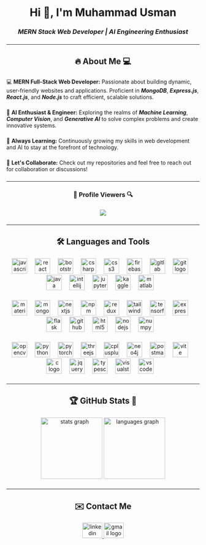 <!--
<div align="center">
  <img height="200" src="https://media.licdn.com/dms/image/v2/D5616AQGawJzuqjXzAQ/profile-displaybackgroundimage-shrink_350_1400/profile-displaybackgroundimage-shrink_350_1400/0/1735127530936?e=1741219200&v=beta&t=xCR-JSEo5nvmlx0pPlICng4S44sve3HcAPl5FNhzVJ0"  />
</div>

----
-->

###

<h1 align="center">Hi 👋, I'm Muhammad Usman</h1>

###

***<h3 align="center">MERN Stack Web Developer | AI Engineering Enthusiast</h3>***

###

---

<h2 align="center">🔥 About Me 💻</h2>

###

<!--

<p align="left">Hi there! I'm a passionate MERN full-stack web developer with a strong focus on building dynamic, user-friendly websites and applications. My expertise in the MERN stack (MongoDB, Express.js, React.js, and Node.js) enables me to create efficient, high-performing solutions tailored to unique needs. Explore my repositories to see my projects and contributions to web development!<br><br>I'm also exploring the exciting world of AI engineering. My interests include Machine Learning, Computer Vision, and Generative AI, where I apply cutting-edge techniques to solve complex problems, create innovative systems, and explore AI's creative potential.</p>

###

<p align="left">💻 MERN Full-Stack Web Developer: Passionate about building dynamic, user-friendly websites and applications. Proficient in MongoDB, Express.js, React.js, and Node.js to craft efficient, scalable solutions.<br><br>🤖 AI Enthusiast & Engineer: Exploring the realms of Machine Learning, Computer Vision, and Generative AI to solve complex problems and create innovative systems.<br><br>🌱 Always Learning: Continuously growing my skills in web development and AI to stay at the forefront of technology.<br><br>🚀 Let's Collaborate: Check out my repositories and feel free to reach out for collaboration or discussions!"</p>

###

-->


💻 **MERN Full-Stack Web Developer:** Passionate about building dynamic, user-friendly websites and applications. Proficient in ***MongoDB***, ***Express.js***, ***React.js***, and ***Node.js*** to craft efficient, scalable solutions.

###

🤖 **AI Enthusiast & Engineer:** Exploring the realms of ***Machine Learning***, ***Computer Vision***, and ***Generative AI*** to solve complex problems and create innovative systems.

###

🌱 **Always Learning:** Continuously growing my skills in web development and AI to stay at the forefront of technology.

###

🚀 **Let's Collaborate:** Check out my repositories and feel free to reach out for collaboration or discussions!

###

---

###

<h3 align="center">👤 Profile Viewers 🔍</h3>

###

<div align="center">
  <img src="https://profile-counter.glitch.me/Muhammad-Usman21/count.svg?"  />
</div>

###

----

###

<h2 align="center">🛠️ Languages and Tools</h2>

###

<div align="center">
  <img src="https://skillicons.dev/icons?i=js" height="40" alt="javascript logo"  />
  <img width="12" />
  <img src="https://skillicons.dev/icons?i=react" height="40" alt="react logo"  />
  <img width="12" />
  <img src="https://skillicons.dev/icons?i=bootstrap" height="40" alt="bootstrap logo"  />
  <img width="12" />
  <img src="https://skillicons.dev/icons?i=cs" height="40" alt="csharp logo"  />
  <img width="12" />
  <img src="https://skillicons.dev/icons?i=css" height="40" alt="css3 logo"  />
  <img width="12" />
  <img src="https://skillicons.dev/icons?i=firebase" height="40" alt="firebase logo"  />
  <img width="12" />
  <img src="https://skillicons.dev/icons?i=gitlab" height="40" alt="gitlab logo"  />
  <img width="12" />
  <img src="https://skillicons.dev/icons?i=git" height="40" alt="git logo"  />
  <img width="12" />
  <img src="https://skillicons.dev/icons?i=java" height="40" alt="java logo"  />
  <img width="12" />
  <img src="https://cdn.jsdelivr.net/gh/devicons/devicon/icons/intellij/intellij-original.svg" height="40" alt="intellij logo"  />
  <img width="12" />
  <img src="https://cdn.jsdelivr.net/gh/devicons/devicon/icons/jupyter/jupyter-original-wordmark.svg" height="40" alt="jupyter logo"  />
  <img width="12" />
  <img src="https://cdn.jsdelivr.net/gh/devicons/devicon/icons/kaggle/kaggle-original.svg" height="40" alt="kaggle logo"  />
  <img width="12" />
  <img src="https://skillicons.dev/icons?i=matlab" height="40" alt="matlab logo"  />
  <img width="12" />

  ###

  <img src="https://skillicons.dev/icons?i=materialui" height="40" alt="materialui logo"  />
  <img width="12" />
  <img src="https://skillicons.dev/icons?i=mongodb" height="40" alt="mongodb logo"  />
  <img width="12" />
  <img src="https://skillicons.dev/icons?i=nextjs" height="40" alt="nextjs logo"  />
  <img width="12" />
  <img src="https://cdn.jsdelivr.net/gh/devicons/devicon/icons/npm/npm-original-wordmark.svg" height="40" alt="npm logo"  />
  <img width="12" />
  <img src="https://skillicons.dev/icons?i=redux" height="40" alt="redux logo"  />
  <img width="12" />
  <img src="https://skillicons.dev/icons?i=tailwind" height="40" alt="tailwindcss logo"  />
  <img width="12" />
  <img src="https://skillicons.dev/icons?i=tensorflow" height="40" alt="tensorflow logo"  />
  <img width="12" />
  <img src="https://skillicons.dev/icons?i=express" height="40" alt="express logo"  />
  <img width="12" />
  <img src="https://skillicons.dev/icons?i=flask" height="40" alt="flask logo"  />
  <img width="12" />
  <img src="https://skillicons.dev/icons?i=github" height="40" alt="github logo"  />
  <img width="12" />
  <img src="https://skillicons.dev/icons?i=html" height="40" alt="html5 logo"  />
  <img width="12" />
  <img src="https://skillicons.dev/icons?i=nodejs" height="40" alt="nodejs logo"  />
  <img width="12" />
  <img src="https://cdn.jsdelivr.net/gh/devicons/devicon/icons/numpy/numpy-original.svg" height="40" alt="numpy logo"  />
  <img width="12" />

  ###

  <img src="https://cdn.jsdelivr.net/gh/devicons/devicon/icons/opencv/opencv-original.svg" height="40" alt="opencv logo"  />
  <img width="12" />
  <img src="https://skillicons.dev/icons?i=py" height="40" alt="python logo"  />
  <img width="12" />
  <img src="https://skillicons.dev/icons?i=pytorch" height="40" alt="pytorch logo"  />
  <img width="12" />
  <img src="https://skillicons.dev/icons?i=threejs" height="40" alt="threejs logo"  />
  <img width="12" />
  <img src="https://skillicons.dev/icons?i=cpp" height="40" alt="cplusplus logo"  />
  <img width="12" />
  <img src="https://cdn.simpleicons.org/neo4j/4581C3" height="40" alt="neo4j logo"  />
  <img width="12" />
  <img src="https://skillicons.dev/icons?i=postman" height="40" alt="postman logo"  />
  <img width="12" />
  <img src="https://skillicons.dev/icons?i=vite" height="40" alt="vite logo"  />
  <img width="12" />
  <img src="https://skillicons.dev/icons?i=c" height="40" alt="c logo"  />
  <img width="12" />
  <img src="https://skillicons.dev/icons?i=jquery" height="40" alt="jquery logo"  />
  <img width="12" />
  <img src="https://skillicons.dev/icons?i=ts" height="40" alt="typescript logo"  />
  <img width="12" />
  <img src="https://skillicons.dev/icons?i=visualstudio" height="40" alt="visualstudio logo"  />
  <img width="12" />
  <img src="https://skillicons.dev/icons?i=vscode" height="40" alt="vscode logo"  />
  <img width="12" />

</div>

###

----

###

<h2 align="center">🏆 GitHub Stats 🌟</h2>

###

<div align="center">
  <img src="https://github-readme-stats.vercel.app/api?username=Muhammad-Usman21&hide_title=false&hide_rank=false&show_icons=true&include_all_commits=true&count_private=true&disable_animations=false&theme=dark&locale=en&hide_border=false&order=1" height="160" alt="stats graph"  />
  <img src="https://github-readme-stats.vercel.app/api/top-langs?username=Muhammad-Usman21&locale=en&hide_title=false&layout=compact&card_width=320&langs_count=4&theme=dark&hide_border=false&order=2" height="160" alt="languages graph"  />
</div>

###

----

###

<h2 align="center">✉️ Contact Me</h2>

###

<div align="center">
  <a href="https://www.linkedin.com/in/musman21" target="_blank">
    <img src="https://raw.githubusercontent.com/maurodesouza/profile-readme-generator/master/src/assets/icons/social/linkedin/default.svg" width="52" height="40" alt="linkedin logo"  />
  </a>
  <a href="mailto:musman.akhtar21@gmail.com" target="_blank">
    <img src="https://raw.githubusercontent.com/maurodesouza/profile-readme-generator/master/src/assets/icons/social/gmail/default.svg" width="52" height="40" alt="gmail logo"  />
  </a>
</div>

###
